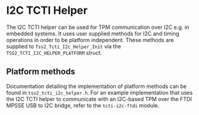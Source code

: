 # I2C TCTI Helper

The I2C TCTI helper can be used for TPM communication over I2C e.g. in embedded systems.
It uses user supplied methods for I2C and timing operations in order to be platform independent.
These methods are supplied to `Tss2_Tcti_I2c_Helper_Init` via the `TSS2_TCTI_I2C_HELPER_PLATFORM` struct.

## Platform methods

Documentation detailing the implementation of platform methods can be found in `tss2_tcti_i2c_helper.h`.
For an example implementation that uses the I2C TCTI helper to communicate with an I2C-based TPM over the
FTDI MPSSE USB to I2C bridge, refer to the `tcti-i2c-ftdi` module.